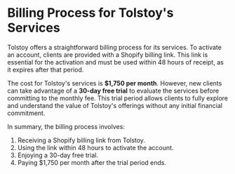 # Billing Process for Tolstoy's Services

Tolstoy offers a straightforward billing process for its services. To activate an account, clients are provided with a Shopify billing link. This link is essential for the activation and must be used within 48 hours of receipt, as it expires after that period.

The cost for Tolstoy's services is **$1,750 per month**. However, new clients can take advantage of a **30-day free trial** to evaluate the services before committing to the monthly fee. This trial period allows clients to fully explore and understand the value of Tolstoy's offerings without any initial financial commitment.

In summary, the billing process involves:
1. Receiving a Shopify billing link from Tolstoy.
2. Using the link within 48 hours to activate the account.
3. Enjoying a 30-day free trial.
4. Paying $1,750 per month after the trial period ends.
